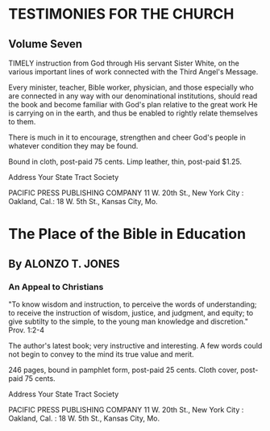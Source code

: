 # TESTIMONIES FOR THE CHURCH
## Volume Seven

TIMELY instruction from God through His servant Sister White, on the various important lines of work connected with the Third Angel's Message.

Every minister, teacher, Bible worker, physician, and those especially who are connected in any way with our denominational institutions, should read the book and become familiar with God's plan relative to the great work He is carrying on in the earth, and thus be enabled to rightly relate themselves to them.

There is much in it to encourage, strengthen and cheer God's people in whatever condition they may be found.

Bound in cloth, post-paid 75 cents.
Limp leather, thin, post-paid $1.25.

Address Your State Tract Society

PACIFIC PRESS PUBLISHING COMPANY
11 W. 20th St., New York City : Oakland, Cal.: 18 W. 5th St., Kansas City, Mo.

# The Place of the Bible in Education
## By ALONZO T. JONES

### An Appeal to Christians

"To know wisdom and instruction, to perceive the words of understanding; to receive the instruction of wisdom, justice, and judgment, and equity; to give subtilty to the simple, to the young man knowledge and discretion."
Prov. 1:2-4

The author's latest book; very instructive and interesting. A few words could not begin to convey to the mind its true value and merit.

246 pages, bound in pamphlet form, post-paid 25 cents.
Cloth cover, post-paid 75 cents.

Address Your State Tract Society

PACIFIC PRESS PUBLISHING COMPANY
11 W. 20th St., New York City : Oakland, Cal. : 18 W. 5th St., Kansas City, Mo.